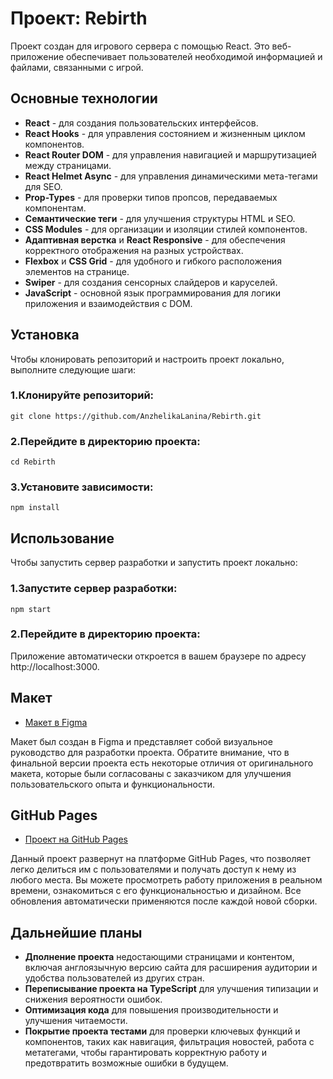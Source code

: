 # Проект: Rebirth

Проект создан для игрового сервера с помощью React. Это веб-приложение обеспечивает пользователей необходимой информацией и файлами, связанными с игрой.

## Основные технологии

- **React** - для создания пользовательских интерфейсов.
- **React Hooks** - для управления состоянием и жизненным циклом компонентов.
- **React Router DOM** - для управления навигацией и маршрутизацией между страницами.
- **React Helmet Async** - для управления динамическими мета-тегами для SEO.
- **Prop-Types** - для проверки типов пропсов, передаваемых компонентам.
- **Семантические теги** - для улучшения структуры HTML и SEO.
- **CSS Modules** - для организации и изоляции стилей компонентов.
- **Адаптивная верстка** и **React Responsive** - для обеспечения корректного отображения на разных устройствах.
- **Flexbox** и **CSS Grid** - для удобного и гибкого расположения элементов на странице.
- **Swiper** - для создания сенсорных слайдеров и каруселей.
- **JavaScript** - основной язык программирования для логики приложения и взаимодействия с DOM.

## Установка

Чтобы клонировать репозиторий и настроить проект локально, выполните следующие шаги:

### 1.Клонируйте репозиторий:

```
git clone https://github.com/AnzhelikaLanina/Rebirth.git
```

### 2.Перейдите в директорию проекта:

```
cd Rebirth
```

### 3.Установите зависимости:

```
npm install
```

## Использование

Чтобы запустить сервер разработки и запустить проект локально:

### 1.Запустите сервер разработки:

```
npm start
```

### 2.Перейдите в директорию проекта:

Приложение автоматически откроется в вашем браузере по адресу http://localhost:3000.

## Макет

- [Макет в Figma](https://www.figma.com/design/kLofcV4nCzerl0UOQRpBI4/Rebirth?node-id=51-1318&node-type=frame&t=wd8Sh0XWqqyYEYEM-0)

Макет был создан в Figma и представляет собой визуальное руководство для разработки проекта. Обратите внимание, что в финальной версии проекта есть некоторые отличия от оригинального макета, которые были согласованы с заказчиком для улучшения пользовательского опыта и функциональности.

## GitHub Pages

- [Проект на GitHub Pages](https://anzhelikalanina.github.io/Rebirth/)

Данный проект развернут на платформе GitHub Pages, что позволяет легко делиться им с пользователями и получать доступ к нему из любого места. Вы можете просмотреть работу приложения в реальном времени, ознакомиться с его функциональностью и дизайном. Все обновления автоматически применяются после каждой новой сборки.

## Дальнейшие планы

- **Дполнение проекта** недостающими страницами и контентом, включая англоязычную версию сайта для расширения аудитории и удобства пользователей из других стран.
- **Переписывание проекта на TypeScript** для улучшения типизации и снижения вероятности ошибок.
- **Оптимизация кода** для повышения производительности и улучшения читаемости.
- **Покрытие проекта тестами** для проверки ключевых функций и компонентов, таких как навигация, фильтрация новостей, работа с метатегами, чтобы гарантировать корректную работу и предотвратить возможные ошибки в будущем.
